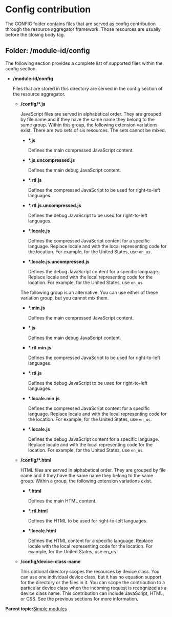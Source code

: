 # Config contribution

The CONFIG folder contains files that are served as config contribution through the resource aggregator framework. Those resources are usually before the closing body tag.

## Folder: /module-id/config

The following section provides a complete list of supported files within the config section.

-   **/module-id/config**

    Files that are stored in this directory are served in the config section of the resource aggregator.

    -   **/config/\*.js**

        JavaScript files are served in alphabetical order. They are grouped by file name and if they have the same name they belong to the same group. Within this group, the following extension variations exist. There are two sets of six resources. The sets cannot be mixed.

        -   **\*.js**

            Defines the main compressed JavaScript content.

        -   **\*.js.uncompressed.js**

            Defines the main debug JavaScript content.

        -   **\*.rtl.js**

            Defines the compressed JavaScript to be used for right-to-left languages.

        -   **\*.rtl.js.uncompressed.js**

            Defines the debug JavaScript to be used for right-to-left languages.

        -   **\*.locale.js**

            Defines the compressed JavaScript content for a specific language. Replace locale and with the local representing code for the location. For example, for the United States, use `en_us`.

        -   **\*.locale.js.uncompressed.js**

            Defines the debug JavaScript content for a specific language. Replace locale and with the local representing code for the location. For example, for the United States, use `en_us`.

        The following group is an alternative. You can use either of these variation group, but you cannot mix them.

        -   **\*.min.js**

            Defines the main compressed JavaScript content.

        -   **\*.js**

            Defines the main debug JavaScript content.

        -   **\*.rtl.min.js**

            Defines the compressed JavaScript to be used for right-to-left languages.

        -   **\*.rtl.js**

            Defines the debug JavaScript to be used for right-to-left languages.

        -   **\*.locale.min.js**

            Defines the compressed JavaScript content for a specific language. Replace locale and with the local representing code for the location. For example, for the United States, use `en_us`.

        -   **\*.locale.js**

            Defines the debug JavaScript content for a specific language. Replace locale and with the local representing code for the location. For example, for the United States, use `en_us`.

    -   **/config/\*.html**

        HTML files are served in alphabetical order. They are grouped by file name and if they have the same name they belong to the same group. Within a group, the following extension variations exist.

        -   **\*.html**

            Defines the main HTML content.

        -   **\*.rtl.html**

            Defines the HTML to be used for right-to-left languages.

        -   **\*.locale.html**

            Defines the HTML content for a specific language. Replace locale with the local representing code for the location. For example, for the United States, use en\_us.

    -   **/config/device-class-name**

        This optional directory scopes the resources by device class. You can use one individual device class, but it has no equation support for the directory or the files in it. You can scope the contribution to a particular device class when the incoming request is recognized as a device class name. This contribution can include JavaScript, HTML, or CSS. See the previous sections for more information.


**Parent topic:**[Simple modules](../dev-theme/themeopt_simple_modules.md)

